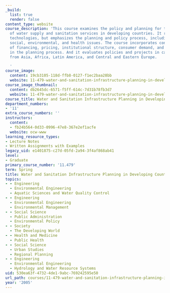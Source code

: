 ```yaml
---
_build:
  list: true
  render: false
content_type: website
course_description: 'This course examines the policy and planning for the provision
  of water supply and sanitation services in developing countries. It reviews available
  technologies, but emphasizes the planning and policy process, including economic,
  social, environmental, and health issues. The course incorporates considerations
  of financing, pricing, institutional structure, consumer demand, and community participation
  in the planning process. And it evaluates policies and projects in case studies
  from Asia, Africa, Latin America, and Central and Eastern Europe.

  '
course_image:
  content: 19cb3105-118d-ffb8-0127-f1ec2baa28bb
  website: 11-479-water-and-sanitation-infrastructure-planning-in-developing-countries-spring-2005
course_image_thumbnail:
  content: db2645dc-6571-f5ff-614c-7d31b78fb3d7
  website: 11-479-water-and-sanitation-infrastructure-planning-in-developing-countries-spring-2005
course_title: Water and Sanitation Infrastructure Planning in Developing Countries
department_numbers:
- '11'
extra_course_numbers: ''
instructors:
  content:
  - fb24b564-0d33-0996-47e8-367e2ef1acfe
  website: ocw-www
learning_resource_types:
- Lecture Notes
- Written Assignments with Examples
legacy_uid: e1401875-c27d-05fd-2a94-3f4af868ab41
level:
- Graduate
primary_course_number: '11.479'
term: Spring
title: Water and Sanitation Infrastructure Planning in Developing Countries
topics:
- - Engineering
  - Environmental Engineering
  - Aquatic Sciences and Water Quality Control
- - Engineering
  - Environmental Engineering
  - Environmental Management
- - Social Science
  - Public Administration
  - Environmental Policy
- - Society
  - The Developing World
- - Health and Medicine
  - Public Health
- - Social Science
  - Urban Studies
  - Regional Planning
- - Engineering
  - Environmental Engineering
  - Hydrology and Water Resource Systems
uid: 530ea63f-4732-4de1-9abc-769242595e50
url_path: courses/11-479-water-and-sanitation-infrastructure-planning-in-developing-countries-spring-2005
year: '2005'
---
```

